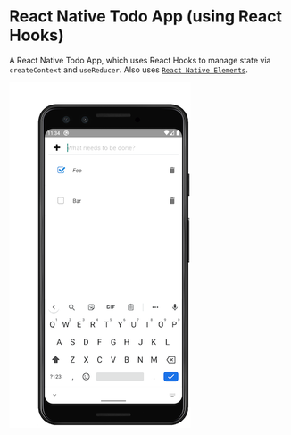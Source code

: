 # React Native Todo App (using React Hooks)

A React Native Todo App, which uses React Hooks to manage state via `createContext` and `useReducer`. Also uses [`React Native Elements`](https://react-native-elements.github.io/react-native-elements/).

![Screenshot of React Native Todo App running](todo-app-screenshot.png)
